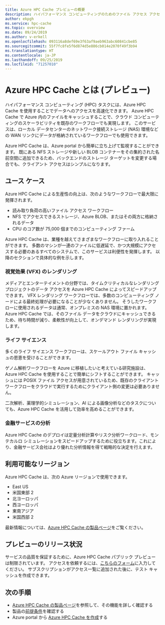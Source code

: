 ```yaml
---
title: Azure HPC Cache プレビューの概要
description: ハイパフォーマンス コンピューティングのためのファイル アクセス アクセラレータ ソリューションである Azure HPC Cache について説明します。
author: ekpgh
ms.service: hpc-cache
ms.topic: overview
ms.date: 09/24/2019
ms.author: v-erkell
ms.openlocfilehash: 093116a8def69e3f63af9aeb963abc60841cbe85
ms.sourcegitcommit: 55f7fc8fe5f6d874d5e886cb014e2070f49f3b94
ms.translationtype: HT
ms.contentlocale: ja-JP
ms.lasthandoff: 09/25/2019
ms.locfileid: "71257010"
---
```

# <a name="what-is-azure-hpc-cache-preview"></a>Azure HPC Cache とは (プレビュー)

ハイパフォーマンス コンピューティング (HPC) タスクには、Azure HPC Cache を使用することでデータへのアクセスを高速化できます。 Azure HPC Cache で Azure 内のファイルをキャッシュすることで、クラウド コンピューティングのスケーラビリティを既存のワークフローでも実現します。 このサービスは、ローカル データセンターのネットワーク接続ストレージ (NAS) 環境などの WAN リンクにデータが格納されているワークフローでも使用できます。

Azure HPC Cache は、Azure portal から簡単に立ち上げて監視することができます。 既にある NFS ストレージや新しい BLOB コンテナーをその集約された名前空間に追加できるため、バックエンドのストレージ ターゲットを変更する場合でも、クライアント アクセスはシンプルになります。

## <a name="use-cases"></a>ユース ケース

Azure HPC Cache による生産性の向上は、次のようなワークフローで最大限に発揮されます。

* 読み取り負荷の高いファイル アクセス ワークフロー
* NFS でアクセスできるストレージ、Azure BLOB、またはその両方に格納されるデータ
* CPU のコア数が 75,000 個までのコンピューティング ファーム

Azure HPC Cache は、業種を越えてさまざまなワークフローに取り入れることができます。 多数のマシンが一連のファイルに低遅延で、かつ大規模にアクセスする必要のあるすべてのシステムで、このサービスは利便性を発揮します。 以降のセクションで具体的な例を示します。

### <a name="visual-effects-vfx-rendering"></a>視覚効果 (VFX) のレンダリング

メディアとエンターテイメントの分野では、タイムクリティカルなレンダリング プロジェクトのデータ アクセスを Azure HPC Cache によってスピードアップできます。 VFX レンダリング ワークフローでは、多数のコンピューティング ノードによる最終処理が必要になることが少なくありません。 そうしたワークフローに使用されるデータは通常、オンプレミスの NAS 環境に置かれます。 Azure HPC Cache では、そのファイル データをクラウドにキャッシュできるため、待ち時間が減り、柔軟性が向上して、オンデマンド レンダリングが実現します。

### <a name="life-sciences"></a>ライフ サイエンス

多くのライフ サイエンス ワークフローは、スケールアウト ファイル キャッシュの恩恵を受けることができます。

ゲノム解析ワークフローを Azure に移植したいと考えている研究施設は、Azure HPC Cache を使用することで簡単にシフトすることができます。 キャッシュには POSIX ファイル アクセスが用意されているため、既存のクライアント ワークフローをクラウドで実行するためにクライアント側の変更は必要ありません。

二次解析、薬理学的シミュレーション、AI による画像分析などのタスクについても、Azure HPC Cache を活用して効率を高めることができます。

### <a name="financial-services-analytics"></a>金融サービスの分析

Azure HPC Cache のデプロイは定量分析計算やリスク分析ワークロード、モンテカルロ シミュレーションをスピードアップするために役立ちます。これにより、金融サービス会社はより優れた分析情報を得て戦略的な決定を行えます。

## <a name="region-availability"></a>利用可能なリージョン

Azure HPC Cache は、次の Azure リージョンで使用できます。

* East US
* 米国東部 2
* 北ヨーロッパ
* 西ヨーロッパ
* 東南アジア
* 米国西部 2

最新情報については、[Azure HPC Cache の製品ページ](https://azure.microsoft.com/services/hpc-cache)をご覧ください。

## <a name="preview-availability"></a>プレビューのリリース状況

サービスの品質を保証するために、Azure HPC Cache パブリック プレビューは制限されています。 アクセスを依頼するには、[こちらのフォーム](https://aka.ms/onboard-hpc-cache)に入力してください。 サブスクリプションがアクセス一覧に追加された後に、テスト キャッシュを作成できます。

## <a name="next-steps"></a>次の手順

* [Azure HPC Cache の製品ページ](https://azure.microsoft.com/services/hpc-cache)を参照して、その機能を詳しく確認する
* 製品の[前提条件](hpc-cache-prereqs.md)を確認する
* Azure portal から [Azure HPC Cache を作成](hpc-cache-create.md)する
